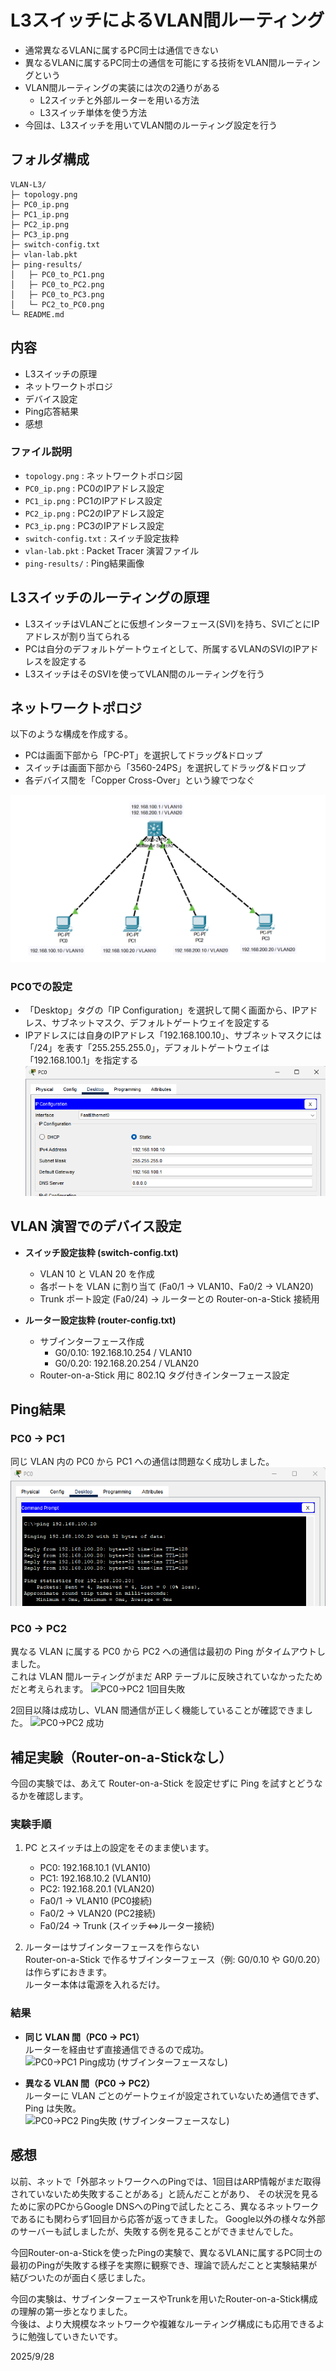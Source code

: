 # L3スイッチによるVLAN間ルーティング
- 通常異なるVLANに属するPC同士は通信できない
- 異なるVLANに属するPC同士の通信を可能にする技術をVLAN間ルーティングという
- VLAN間ルーティングの実装には次の2通りがある
  - L2スイッチと外部ルーターを用いる方法
  - L3スイッチ単体を使う方法
- 今回は、L3スイッチを用いてVLAN間のルーティング設定を行う

## フォルダ構成
```
VLAN-L3/
├─ topology.png
├─ PC0_ip.png
├─ PC1_ip.png
├─ PC2_ip.png
├─ PC3_ip.png
├─ switch-config.txt
├─ vlan-lab.pkt
├─ ping-results/
│   ├─ PC0_to_PC1.png
│   ├─ PC0_to_PC2.png
│   ├─ PC0_to_PC3.png
│   └─ PC2_to_PC0.png
└─ README.md
```

## 内容
- L3スイッチの原理
- ネットワークトポロジ
- デバイス設定
- Ping応答結果
- 感想



### ファイル説明
- `topology.png` : ネットワークトポロジ図
- `PC0_ip.png` : PC0のIPアドレス設定
- `PC1_ip.png` : PC1のIPアドレス設定
- `PC2_ip.png` : PC2のIPアドレス設定
- `PC3_ip.png` : PC3のIPアドレス設定
- `switch-config.txt` : スイッチ設定抜粋
- `vlan-lab.pkt` : Packet Tracer 演習ファイル
- `ping-results/` : Ping結果画像

## L3スイッチのルーティングの原理
- L3スイッチはVLANごとに仮想インターフェース(SVI)を持ち、SVIごとにIPアドレスが割り当てられる
- PCは自分のデフォルトゲートウェイとして、所属するVLANのSVIのIPアドレスを設定する
- L3スイッチはそのSVIを使ってVLAN間のルーティングを行う

## ネットワークトポロジ
以下のような構成を作成する。
- PCは画面下部から「PC-PT」を選択してドラッグ&ドロップ
- スイッチは画面下部から「3560-24PS」を選択してドラッグ&ドロップ
- 各デバイス間を「Copper Cross-Over」という線でつなぐ

![VLAN Topology](topology.png)

### PC0での設定
- 「Desktop」タグの「IP Configuration」を選択して開く画面から、IPアドレス、サブネットマスク、デフォルトゲートウェイを設定する
- IPアドレスには自身のIPアドレス「192.168.100.10」、サブネットマスクには「/24」を表す「255.255.255.0」，デフォルトゲートウェイは「192.168.100.1」を指定する
![PC0](PC0_ip.png)

## VLAN 演習でのデバイス設定

- **スイッチ設定抜粋 (switch-config.txt)**
  - VLAN 10 と VLAN 20 を作成
  - 各ポートを VLAN に割り当て (Fa0/1 → VLAN10、Fa0/2 → VLAN20)
  - Trunk ポート設定 (Fa0/24) → ルーターとの Router-on-a-Stick 接続用

- **ルーター設定抜粋 (router-config.txt)**
  - サブインターフェース作成
    - G0/0.10: 192.168.10.254 / VLAN10
    - G0/0.20: 192.168.20.254 / VLAN20
  - Router-on-a-Stick 用に 802.1Q タグ付きインターフェース設定


## Ping結果

### PC0 → PC1
同じ VLAN 内の PC0 から PC1 への通信は問題なく成功しました。
![PC0→PC1 Ping成功](ping-results/pc0_to_pc1.png)

### PC0 → PC2
異なる VLAN に属する PC0 から PC2 への通信は最初の Ping がタイムアウトしました。   
これは VLAN 間ルーティングがまだ ARP テーブルに反映されていなかったためだと考えられます。
![PC0→PC2 1回目失敗](ping-results/pc0_to_pc2_first_fail.png)

2回目以降は成功し、VLAN 間通信が正しく機能していることが確認できました。
![PC0→PC2 成功](ping-results/pc0_to_pc2_success.png)

## 補足実験（Router-on-a-Stickなし）

今回の実験では、あえて Router-on-a-Stick を設定せずに Ping を試すとどうなるかを確認します。

### 実験手順

1. PC とスイッチは上の設定をそのまま使います。
   - PC0: 192.168.10.1 (VLAN10)
   - PC1: 192.168.10.2 (VLAN10)
   - PC2: 192.168.20.1 (VLAN20)
   - Fa0/1 → VLAN10 (PC0接続)
   - Fa0/2 → VLAN20 (PC2接続)
   - Fa0/24 → Trunk (スイッチ⇔ルーター接続)
     
2. ルーターはサブインターフェースを作らない  
   Router-on-a-Stick で作るサブインターフェース（例: G0/0.10 や G0/0.20）は作らずにおきます。  
   ルーター本体は電源を入れるだけ。

### 結果

- **同じ VLAN 間（PC0 → PC1）**  
  ルーターを経由せず直接通信できるので成功。  
  ![PC0→PC1 Ping成功 (サブインターフェースなし)](ping-results/pc0_to_pc1_no_subif.png)

- **異なる VLAN 間（PC0 → PC2）**  
  ルーターに VLAN ごとのゲートウェイが設定されていないため通信できず、Ping は失敗。  
  ![PC0→PC2 Ping失敗 (サブインターフェースなし)](ping-results/pc0_to_pc2_no_subif.png)



## 感想
以前、ネットで「外部ネットワークへのPingでは、1回目はARP情報がまだ取得されていないため失敗することがある」と読んだことがあり、
その状況を見るために家のPCからGoogle DNSへのPingで試したところ、異なるネットワークであるにも関わらず1回目から応答が返ってきました。 
Google以外の様々な外部のサーバーも試しましたが、失敗する例を見ることができませんでした。

今回Router-on-a-Stickを使ったPingの実験で、異なるVLANに属するPC同士の最初のPingが失敗する様子を実際に観察でき、理論で読んだことと実験結果が結びついたのが面白く感じました。

今回の実験は、サブインターフェースやTrunkを用いたRouter-on-a-Stick構成の理解の第一歩となりました。  
今後は、より大規模なネットワークや複雑なルーティング構成にも応用できるように勉強していきたいです。

2025/9/28

























